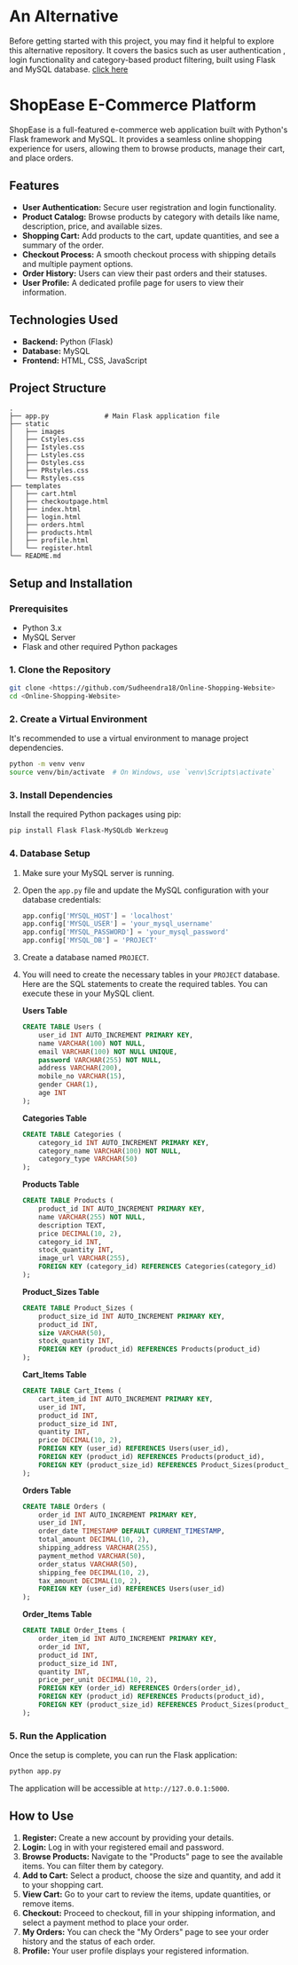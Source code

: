 # An Alternative

Before getting started with this project, you may find it helpful to explore this alternative repository. It covers the basics such as user authentication , login functionality and category-based product filtering, built using Flask and MySQL database. 
[click here](https://github.com/1054reddy/shop-easy.git)

# ShopEase E-Commerce Platform

ShopEase is a full-featured e-commerce web application built with Python's Flask framework and MySQL. It provides a seamless online shopping experience for users, allowing them to browse products, manage their cart, and place orders.

## Features

  * **User Authentication:** Secure user registration and login functionality.
  * **Product Catalog:** Browse products by category with details like name, description, price, and available sizes.
  * **Shopping Cart:** Add products to the cart, update quantities, and see a summary of the order.
  * **Checkout Process:** A smooth checkout process with shipping details and multiple payment options.
  * **Order History:** Users can view their past orders and their statuses.
  * **User Profile:** A dedicated profile page for users to view their information.

## Technologies Used

  * **Backend:** Python (Flask)
  * **Database:** MySQL
  * **Frontend:** HTML, CSS, JavaScript

## Project Structure

```
.
├── app.py              # Main Flask application file
├── static
│   ├── images
│   ├── Cstyles.css
│   ├── Istyles.css
│   ├── Lstyles.css
│   ├── Ostyles.css
│   ├── PRstyles.css
│   └── Rstyles.css
├── templates
│   ├── cart.html
│   ├── checkoutpage.html
│   ├── index.html
│   ├── login.html
│   ├── orders.html
│   ├── products.html
│   ├── profile.html
│   └── register.html
└── README.md
```

## Setup and Installation

### Prerequisites

  * Python 3.x
  * MySQL Server
  * Flask and other required Python packages

### 1\. Clone the Repository

```bash
git clone <https://github.com/Sudheendra18/Online-Shopping-Website>
cd <Online-Shopping-Website>
```

### 2\. Create a Virtual Environment

It's recommended to use a virtual environment to manage project dependencies.

```bash
python -m venv venv
source venv/bin/activate  # On Windows, use `venv\Scripts\activate`
```

### 3\. Install Dependencies

Install the required Python packages using pip:

```bash
pip install Flask Flask-MySQLdb Werkzeug
```

### 4\. Database Setup

1.  Make sure your MySQL server is running.

2.  Open the `app.py` file and update the MySQL configuration with your database credentials:

    ```python
    app.config['MYSQL_HOST'] = 'localhost'
    app.config['MYSQL_USER'] = 'your_mysql_username'
    app.config['MYSQL_PASSWORD'] = 'your_mysql_password'
    app.config['MYSQL_DB'] = 'PROJECT'
    ```

3.  Create a database named `PROJECT`.

4.  You will need to create the necessary tables in your `PROJECT` database. Here are the SQL statements to create the required tables. You can execute these in your MySQL client.

    **Users Table**

    ```sql
    CREATE TABLE Users (
        user_id INT AUTO_INCREMENT PRIMARY KEY,
        name VARCHAR(100) NOT NULL,
        email VARCHAR(100) NOT NULL UNIQUE,
        password VARCHAR(255) NOT NULL,
        address VARCHAR(200),
        mobile_no VARCHAR(15),
        gender CHAR(1),
        age INT
    );
    ```

    **Categories Table**

    ```sql
    CREATE TABLE Categories (
        category_id INT AUTO_INCREMENT PRIMARY KEY,
        category_name VARCHAR(100) NOT NULL,
        category_type VARCHAR(50)
    );
    ```

    **Products Table**

    ```sql
    CREATE TABLE Products (
        product_id INT AUTO_INCREMENT PRIMARY KEY,
        name VARCHAR(255) NOT NULL,
        description TEXT,
        price DECIMAL(10, 2),
        category_id INT,
        stock_quantity INT,
        image_url VARCHAR(255),
        FOREIGN KEY (category_id) REFERENCES Categories(category_id)
    );
    ```

    **Product\_Sizes Table**

    ```sql
    CREATE TABLE Product_Sizes (
        product_size_id INT AUTO_INCREMENT PRIMARY KEY,
        product_id INT,
        size VARCHAR(50),
        stock_quantity INT,
        FOREIGN KEY (product_id) REFERENCES Products(product_id)
    );
    ```

    **Cart\_Items Table**

    ```sql
    CREATE TABLE Cart_Items (
        cart_item_id INT AUTO_INCREMENT PRIMARY KEY,
        user_id INT,
        product_id INT,
        product_size_id INT,
        quantity INT,
        price DECIMAL(10, 2),
        FOREIGN KEY (user_id) REFERENCES Users(user_id),
        FOREIGN KEY (product_id) REFERENCES Products(product_id),
        FOREIGN KEY (product_size_id) REFERENCES Product_Sizes(product_size_id)
    );
    ```

    **Orders Table**

    ```sql
    CREATE TABLE Orders (
        order_id INT AUTO_INCREMENT PRIMARY KEY,
        user_id INT,
        order_date TIMESTAMP DEFAULT CURRENT_TIMESTAMP,
        total_amount DECIMAL(10, 2),
        shipping_address VARCHAR(255),
        payment_method VARCHAR(50),
        order_status VARCHAR(50),
        shipping_fee DECIMAL(10, 2),
        tax_amount DECIMAL(10, 2),
        FOREIGN KEY (user_id) REFERENCES Users(user_id)
    );
    ```

    **Order\_Items Table**

    ```sql
    CREATE TABLE Order_Items (
        order_item_id INT AUTO_INCREMENT PRIMARY KEY,
        order_id INT,
        product_id INT,
        product_size_id INT,
        quantity INT,
        price_per_unit DECIMAL(10, 2),
        FOREIGN KEY (order_id) REFERENCES Orders(order_id),
        FOREIGN KEY (product_id) REFERENCES Products(product_id),
        FOREIGN KEY (product_size_id) REFERENCES Product_Sizes(product_size_id)
    );
    ```

### 5\. Run the Application

Once the setup is complete, you can run the Flask application:

```bash
python app.py
```

The application will be accessible at `http://127.0.0.1:5000`.

## How to Use

1.  **Register:** Create a new account by providing your details.
2.  **Login:** Log in with your registered email and password.
3.  **Browse Products:** Navigate to the "Products" page to see the available items. You can filter them by category.
4.  **Add to Cart:** Select a product, choose the size and quantity, and add it to your shopping cart.
5.  **View Cart:** Go to your cart to review the items, update quantities, or remove items.
6.  **Checkout:** Proceed to checkout, fill in your shipping information, and select a payment method to place your order.
7.  **My Orders:** You can check the "My Orders" page to see your order history and the status of each order.
8.  **Profile:** Your user profile displays your registered information.
